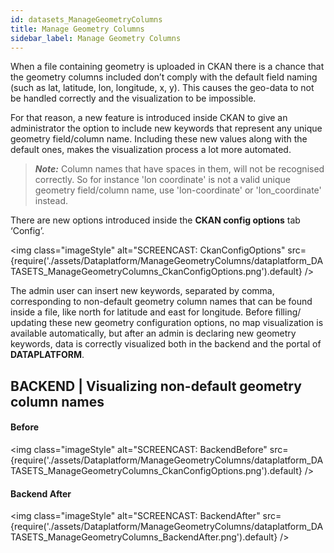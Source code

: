 ```yaml
---
id: datasets_ManageGeometryColumns
title: Manage Geometry Columns
sidebar_label: Manage Geometry Columns
---
```

When a file containing geometry is uploaded in CKAN there is a chance that the geometry columns included don’t comply with the default field naming (such as lat, latitude, lon, longitude, x, y). This causes the geo-data to not be handled correctly and the visualization to be impossible. 

For that reason, a new feature is introduced inside CKAN to give an administrator the option to include new keywords that represent any unique geometry field/column name. Including these new values along with the default ones, makes the visualization process a lot more automated.  

> ***Note:*** Column names that have spaces in them, will not be recognised correctly. So for instance 'lon coordinate' is not a valid unique geometry field/column name, use 'lon-coordinate' or 'lon_coordinate' instead.


There are new options introduced inside the **CKAN config options** tab ‘Config’. 

<img class="imageStyle" alt="SCREENCAST: CkanConfigOptions"  src={require('./assets/Dataplatform/ManageGeometryColumns/dataplatform_DATASETS_ManageGeometryColumns_CkanConfigOptions.png').default} />

The admin user can insert new keywords, separated by comma, corresponding to non-default geometry column names that can be found inside a file, like north for latitude and east for longitude.
Before filling/ updating these new geometry configuration options, no map visualization is available automatically, but after an admin is declaring new geometry keywords, data is correctly visualized both in the backend and the portal of **DATAPLATFORM**.

## BACKEND | Visualizing non-default geometry column names
####  Before
<img class="imageStyle"  alt="SCREENCAST: BackendBefore"  src={require('./assets/Dataplatform/ManageGeometryColumns/dataplatform_DATASETS_ManageGeometryColumns_CkanConfigOptions.png').default} />

#### Backend After
<img class="imageStyle" alt="SCREENCAST: BackendAfter"   src={require('./assets/Dataplatform/ManageGeometryColumns/dataplatform_DATASETS_ManageGeometryColumns_BackendAfter.png').default} /> 


